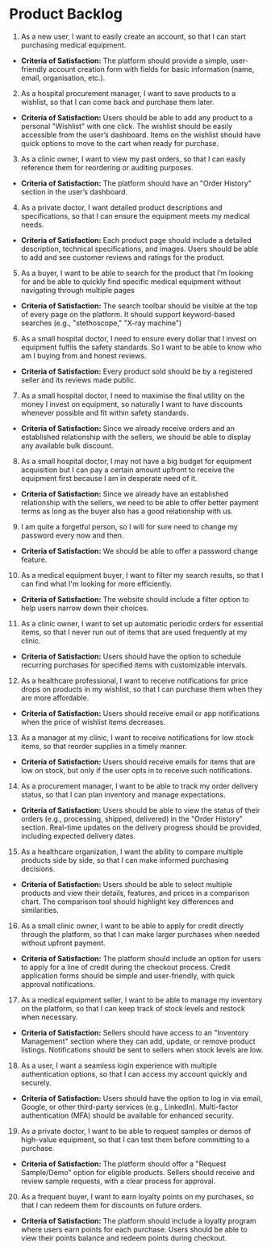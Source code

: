 # Product Backlog

1. As a new user, I want to easily create an account, so that I can start purchasing medical equipment.

- **Criteria of Satisfaction:**
  The platform should provide a simple, user-friendly account creation form with fields for basic information (name, email, organisation, etc.).

2. As a hospital procurement manager, I want to save products to a wishlist, so that I can come back and purchase them later.

- **Criteria of Satisfaction:**
  Users should be able to add any product to a personal "Wishlist" with one click.
  The wishlist should be easily accessible from the user’s dashboard.
  Items on the wishlist should have quick options to move to the cart when ready for purchase.

3. As a clinic owner, I want to view my past orders, so that I can easily reference them for reordering or auditing purposes.

- **Criteria of Satisfaction:**
  The platform should have an "Order History" section in the user’s dashboard.

4. As a private doctor, I want detailed product descriptions and specifications, so that I can ensure the equipment meets my medical needs.

- **Criteria of Satisfaction:**
  Each product page should include a detailed description, technical specifications, and images.
  Users should be able to add and see customer reviews and ratings for the product.

5. As a buyer, I want to be able to search for the product that I’m looking for and be able to quickly find specific medical equipment without navigating through multiple pages

- **Criteria of Satisfaction:**
  The search toolbar should be visible at the top of every page on the platform.
  It should support keyword-based searches (e.g., "stethoscope," "X-ray machine")

6. As a small hospital doctor, I need to ensure every dollar that I invest on equipment fulfils the safety standards. So I want to be able to know who am I buying from and honest reviews.

- **Criteria of Satisfaction:**
  Every product sold should be by a registered seller and its reviews made public.

7. As a small hospital doctor, I need to maximise the final utility on the money I invest on equipment, so naturally I want to have discounts whenever possible and fit within safety standards.

- **Criteria of Satisfaction:**
  Since we already receive orders and an established relationship with the sellers, we should be able to display any available bulk discount.

8. As a small hospital doctor, I may not have a big budget for equipment acquisition but I can pay a certain amount upfront to receive the equipment first because I am in desperate need of it.

- **Criteria of Satisfaction:**
  Since we already have an established relationship with the sellers, we need to be able to offer better payment terms as long as the buyer also has a good relationship with us.

9. I am quite a forgetful person, so I will for sure need to change my password every now and then.

- **Criteria of Satisfaction:**
  We should be able to offer a password change feature.

10. As a medical equipment buyer, I want to filter my search results, so that I can find what I'm looking for more efficiently.

- **Criteria of Satisfaction:**
  The website should include a filter option to help users narrow down their choices.

11. As a clinic owner, I want to set up automatic periodic orders for essential items, so that I never run out of items that are used frequently at my clinic.

- **Criteria of Satisfaction:**
  Users should have the option to schedule recurring purchases for specified items with customizable intervals.

12. As a healthcare professional, I want to receive notifications for price drops on products in my wishlist, so that I can purchase them when they are more affordable.

- **Criteria of Satisfaction:**
  Users should receive email or app notifications when the price of wishlist items decreases.

13. As a manager at my clinic, I want to receive notifications for low stock items, so that reorder supplies in a timely manner.

- **Criteria of Satisfaction:**
  Users should receive emails for items that are low on stock, but only if the user opts in to receive such notifications.

14. As a procurement manager, I want to be able to track my order delivery status, so that I can plan inventory and manage expectations.

- **Criteria of Satisfaction:**
  Users should be able to view the status of their orders (e.g., processing, shipped, delivered) in the "Order History" section.
  Real-time updates on the delivery progress should be provided, including expected delivery dates.

15. As a healthcare organization, I want the ability to compare multiple products side by side, so that I can make informed purchasing decisions.

- **Criteria of Satisfaction:**
  Users should be able to select multiple products and view their details, features, and prices in a comparison chart.
  The comparison tool should highlight key differences and similarities.

16. As a small clinic owner, I want to be able to apply for credit directly through the platform, so that I can make larger purchases when needed without upfront payment.

- **Criteria of Satisfaction:**
  The platform should include an option for users to apply for a line of credit during the checkout process.
  Credit application forms should be simple and user-friendly, with quick approval notifications.

17. As a medical equipment seller, I want to be able to manage my inventory on the platform, so that I can keep track of stock levels and restock when necessary.

- **Criteria of Satisfaction:**
  Sellers should have access to an "Inventory Management" section where they can add, update, or remove product listings.
  Notifications should be sent to sellers when stock levels are low.

18. As a user, I want a seamless login experience with multiple authentication options, so that I can access my account quickly and securely.

- **Criteria of Satisfaction:**
  Users should have the option to log in via email, Google, or other third-party services (e.g., LinkedIn).
  Multi-factor authentication (MFA) should be available for enhanced security.

19. As a private doctor, I want to be able to request samples or demos of high-value equipment, so that I can test them before committing to a purchase.

- **Criteria of Satisfaction:**
  The platform should offer a "Request Sample/Demo" option for eligible products.
  Sellers should receive and review sample requests, with a clear process for approval.

20. As a frequent buyer, I want to earn loyalty points on my purchases, so that I can redeem them for discounts on future orders.

- **Criteria of Satisfaction:**
  The platform should include a loyalty program where users earn points for each purchase.
  Users should be able to view their points balance and redeem points during checkout.
